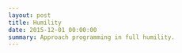 ```yaml
---
layout: post
title: Humility
date: 2015-12-01 00:00:00
summary: Approach programming in full humility.
---
```


